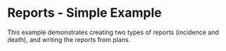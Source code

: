 # Reports - Simple Example

This example demonstrates creating two types of reports (incidence and death),
and writing the reports from plans.
